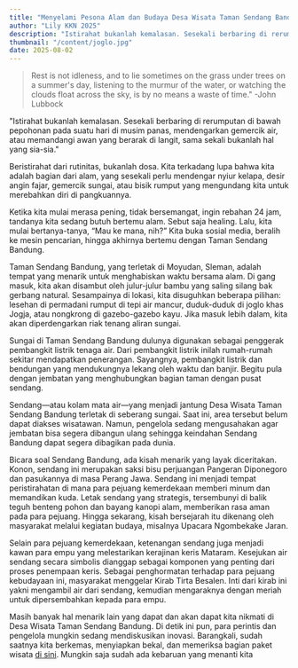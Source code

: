 ```yaml
---
title: "Menyelami Pesona Alam dan Budaya Desa Wisata Taman Sendang Bandung"
author: "Lily KKN 2025"
description: "Istirahat bukanlah kemalasan. Sesekali berbaring di rerumputan di bawah pepohonan pada suatu ..."
thumbnail: "/content/joglo.jpg"
date: 2025-08-02
---
```

> Rest is not idleness, and to lie sometimes on the grass under trees on a summer's day,
listening to the murmur of the water, or watching the clouds float across the sky, is by no
means a waste of time." -John Lubbock

"Istirahat bukanlah kemalasan. Sesekali berbaring di rerumputan di bawah pepohonan pada suatu hari di musim panas, mendengarkan gemercik air, atau memandangi awan yang berarak di langit, sama sekali bukanlah hal yang sia-sia."

Beristirahat dari rutinitas, bukanlah dosa. Kita terkadang lupa bahwa kita adalah
bagian dari alam, yang sesekali perlu mendengar nyiur kelapa, desir angin fajar, gemercik
sungai, atau bisik rumput yang mengundang kita untuk merebahkan diri di pangkuannya.

Ketika kita mulai merasa pening, tidak bersemangat, ingin rebahan 24 jam,
tandanya kita sedang butuh bertemu alam. Sebut saja healing. Lalu, kita mulai
bertanya-tanya, “Mau ke mana, nih?”
Kita buka sosial media, beralih ke mesin pencarian, hingga akhirnya bertemu
dengan Taman Sendang Bandung.

Taman Sendang Bandung, yang terletak di Moyudan, Sleman, adalah tempat yang
menarik untuk menghabiskan waktu bersama alam. Di gang masuk, kita akan disambut
oleh julur-julur bambu yang saling silang bak gerbang natural. Sesampainya di lokasi, kita
disuguhkan beberapa pilihan: lesehan di permadani rumput di tepi air mancur,
duduk-duduk di joglo khas Jogja, atau nongkrong di gazebo-gazebo kayu. Jika masuk lebih
dalam, kita akan diperdengarkan riak tenang aliran sungai.

Sungai di Taman Sendang Bandung dulunya digunakan sebagai penggerak
pembangkit listrik tenaga air. Dari pembangkit listrik inilah rumah-rumah sekitar
mendapatkan penerangan. Sayangnya, pembangkit listrik dan bendungan yang
mendukungnya lekang oleh waktu dan banjir. Begitu pula dengan jembatan yang
menghubungkan bagian taman dengan pusat sendang.

Sendang—atau kolam mata air—yang menjadi jantung Desa Wisata Taman Sendang
Bandung terletak di seberang sungai. Saat ini, area tersebut belum dapat diakses
wisatawan. Namun, pengelola sedang mengusahakan agar jembatan bisa segera dibangun
ulang sehingga keindahan Sendang Bandung dapat segera dibagikan pada dunia.

Bicara soal Sendang Bandung, ada kisah menarik yang layak diceritakan. Konon,
sendang ini merupakan saksi bisu perjuangan Pangeran Diponegoro dan pasukannya di
masa Perang Jawa. Sendang ini menjadi tempat peristirahatan di mana para pejuang
kemerdekaan memberi minum dan memandikan kuda. Letak sendang yang strategis,
tersembunyi di balik teguh benteng pohon dan bayang kanopi alam, memberikan rasa
aman pada para pejuang. Hingga sekarang, kisah bersejarah itu dikenang oleh masyarakat
melalui kegiatan budaya, misalnya Upacara Ngombekake Jaran.

Selain para pejuang kemerdekaan, ketenangan sendang juga menjadi kawan para
empu yang melestarikan kerajinan keris Mataram. Kesejukan air sendang secara simbolis
dianggap sebagai komponen yang penting dari proses penempaan keris. Sebagai
penghormatan terhadap para pejuang kebudayaan ini, masyarakat menggelar Kirab Tirta
Besalen. Inti dari kirab ini yakni mengambil air dari sendang, kemudian mengaraknya
dengan meriah untuk dipersembahkan kepada para empu.

Masih banyak hal menarik lain yang dapat dan akan dapat kita nikmati di Desa
Wisata Taman Sendang Bandung. Di detik ini pun, para perintis dan pengelola mungkin
sedang mendiskusikan inovasi. Barangkali, sudah saatnya kita berkemas, menyiapkan
bekal, dan memeriksa bagian paket wisata [di sini](/#paket). Mungkin saja sudah
ada kebaruan yang menanti kita
